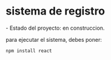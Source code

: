 <h1>sistema de registro </h1>
- Estado del proyecto: en construccion.

para ejecutar el sistema, debes poner:

```npm install react```

